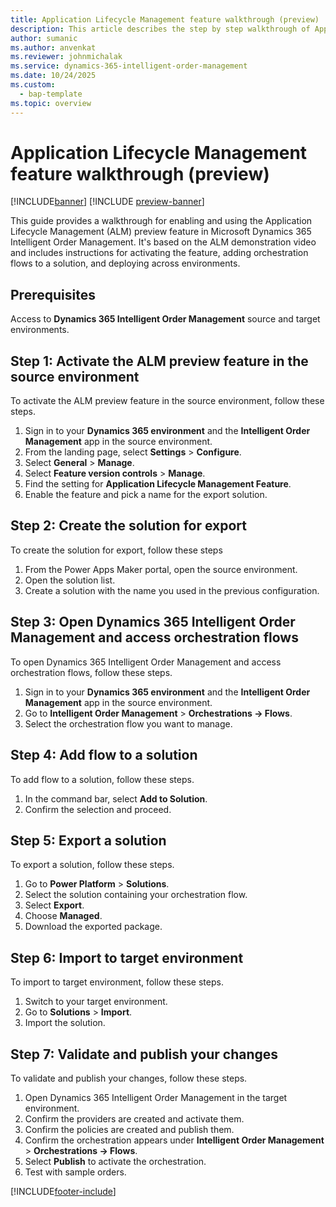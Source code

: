 ```yaml
---
title: Application Lifecycle Management feature walkthrough (preview)
description: This article describes the step by step walkthrough of Application Lifecycle Management.
author: sumanic
ms.author: anvenkat
ms.reviewer: johnmichalak
ms.service: dynamics-365-intelligent-order-management
ms.date: 10/24/2025
ms.custom: 
  - bap-template
ms.topic: overview
---
```


# Application Lifecycle Management feature walkthrough (preview)

[!INCLUDE[banner](includes/banner.md)]
[!INCLUDE [preview-banner](includes/preview-banner.md)]

This guide provides a walkthrough for enabling and using the Application Lifecycle Management (ALM) preview feature in Microsoft Dynamics 365 Intelligent Order Management. It's based on the ALM demonstration video and includes instructions for activating the feature, adding orchestration flows to a solution, and deploying across environments.

## Prerequisites

Access to **Dynamics 365 Intelligent Order Management** source and target environments.

## Step 1: Activate the ALM preview feature in the source environment

To activate the ALM preview feature in the source environment, follow these steps.

1. Sign in to your **Dynamics 365 environment** and the **Intelligent Order Management** app in the source environment.
1. From the landing page, select **Settings** > **Configure**.
1. Select **General** > **Manage**.
1. Select **Feature version controls** > **Manage**.
1. Find the setting for **Application Lifecycle Management Feature**.
1. Enable the feature and pick a name for the export solution.

## Step 2: Create the solution for export

To create the solution for export, follow these steps

1. From the Power Apps Maker portal, open the source environment.
1. Open the solution list.
1. Create a solution with the name you used in the previous configuration.

## Step 3: Open Dynamics 365 Intelligent Order Management and access orchestration flows

To open Dynamics 365 Intelligent Order Management and access orchestration flows, follow these steps.

1. Sign in to your **Dynamics 365 environment** and the **Intelligent Order Management** app in the source environment.
1. Go to **Intelligent Order Management** > **Orchestrations → Flows**.
1. Select the orchestration flow you want to manage.

## Step 4: Add flow to a solution

To add flow to a solution, follow these steps.

1. In the command bar, select **Add to Solution**.
1. Confirm the selection and proceed.

## Step 5: Export a solution

To export a solution, follow these steps.

1. Go to **Power Platform** > **Solutions**.
1. Select the solution containing your orchestration flow.
1. Select **Export**.
1. Choose **Managed**.
1. Download the exported package.

## Step 6: Import to target environment

To import to target environment, follow these steps.

1. Switch to your target environment.
1. Go to **Solutions** > **Import**.
1. Import the solution.

## Step 7: Validate and publish your changes

To validate and publish your changes, follow these steps.

1. Open Dynamics 365 Intelligent Order Management in the target environment.
1. Confirm the providers are created and activate them.
1. Confirm the policies are created and publish them.
1. Confirm the orchestration appears under **Intelligent Order Management** > **Orchestrations → Flows**.
1. Select **Publish** to activate the orchestration.
1. Test with sample orders.

[!INCLUDE[footer-include](includes/footer-banner.md)]
